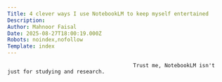 ```yaml
---
Title: 4 clever ways I use NotebookLM to keep myself entertained
Description: 
Author: Mahnoor Faisal
Date: 2025-08-27T18:00:19.000Z
Robots: noindex,nofollow
Template: index
---
```


                                            Trust me, NotebookLM isn't just for studying and research. 
                                        